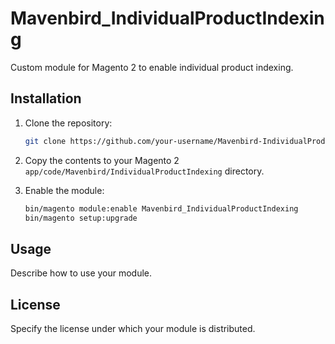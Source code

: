 # Mavenbird_IndividualProductIndexing

Custom module for Magento 2 to enable individual product indexing.

## Installation

1. Clone the repository:
    ```sh
    git clone https://github.com/your-username/Mavenbird-IndividualProductIndexing.git
    ```

2. Copy the contents to your Magento 2 `app/code/Mavenbird/IndividualProductIndexing` directory.

3. Enable the module:
    ```sh
    bin/magento module:enable Mavenbird_IndividualProductIndexing
    bin/magento setup:upgrade
    ```

## Usage

Describe how to use your module.

## License

Specify the license under which your module is distributed.

